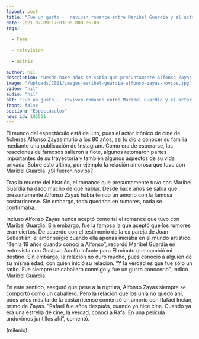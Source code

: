 ```yaml
---
layout: post
title: "Fue un gusto -  reviven romance entre Maribel Guardia y el actor Alfonso Zayas"
date: 2021-07-09T17:03:00.000-06:00
tags:
  
  - Fama
  
  - television
  
  - actriz
  
author: nil
description: "Desde hace años se sabía que presuntamente Alfonso Zayas había tenido un amorío con la famosa costarricense. Sin embargo, todo quedaba en rumores, nada se confirmaba hasta que Maribel Guardia rompió el silencio. "
image: "/uploads/2021/images-maribel-guardia-alfonso-zayas-novios.jpg"
video: "nil"
audio: "nil"
alt: "Fue un gusto -  reviven romance entre Maribel Guardia y el actor Alfonso Zayas"
front: false
section: "Espectáculos"
news_id: 185501
---
```


El mundo del espectáculo está de luto, pues el actor icónico de cine de ficheras Alfonso Zayas murió a los 80 años, así lo dio a conocer su familia mediante una publicación de Instagram. Como era de esperarse, las reacciones de famosos salieron a flote, algunos retomaron partes importantes de su trayectoria y también algunos aspectos de su vida privada. Sobre esto último, por ejemplo la relación amorosa que tuvo con Maribel Guardia. ¿Si fueron novios?

Tras la muerte del histrión, el romance que presuntamente tuvo con Maribel Guardia ha dado mucho de qué hablar. Desde hace años se sabía que presuntamente Alfonso Zayas había tenido un amorío con la famosa costarricense. Sin embargo, todo quedaba en rumores, nada se confirmaba. 

Incluso Alfonso Zayas nunca aceptó como tal el romance que tuvo con Maribel Guardia. Sin embargo, fue la famosa la que aceptó que los rumores eran ciertos. De acuerdo con el testimonio de la ex pareja de Joan Sebastián, el amor surgió cuando ella apenas iniciaba en el mundo artístico. “Tenía 19 años cuando conocí a Alfonso”, recordó Maribel Guardia en entrevista con Gustavo Adolfo Infante para El minuto que cambió mi destino. Sin embargo, la relación no duró mucho, pues conoció a alguien de su misma edad, con quien inició su relación. “Y la verdad es que fue sólo un ratito. Fue siempre un caballero conmigo y fue un gusto conocerlo”, indicó Maribel Guardia. 

En este sentido, aseguró que pese a la ruptura, Alfonso Zayas siempre se comportó como un caballero. Pero la relación que los unía no quedó ahí, pues años más tarde la costarricense comenzó un amorío con Rafael Inclán, primo de Zayas. “Rafael fue años después, cuando yo hice cine. Cuando ya era una estrella de cine, la verdad, conocí a Rafa. En una película anduvimos juntillos ahí”, comentó. 

(milenio)